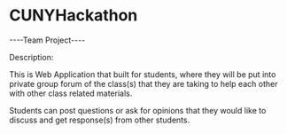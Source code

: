 # CUNYHackathon

----Team Project----

Description:

This is Web Application that built for students, where they will be put into private group forum of the class(s) that they are taking to help each other with other class related materials.

Students can post questions or ask for opinions that they would like to discuss and get response(s) from other students.
